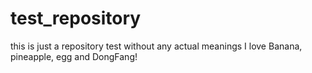 # test_repository
this is just a repository test without any actual meanings
I love Banana, pineapple, egg and DongFang! 
